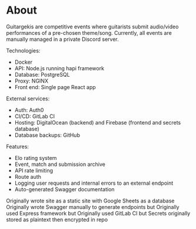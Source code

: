 # About

Guitargekis are competitive events where guitarists submit audio/video performances of a pre-chosen theme/song. Currently, all events are manually managed in a private Discord server.

Technologies:
 - Docker
 - API: Node.js running hapi framework
 - Database: PostgreSQL
 - Proxy: NGINX
 - Front end: Single page React app

External services:
 - Auth: Auth0
 - CI/CD: GitLab CI
 - Hosting: DigitalOcean (backend) and Firebase (frontend and secrets database)
 - Database backups: GitHub

Features:
 - Elo rating system
 - Event, match and submission archive 
 - API rate limiting
 - Route auth
 - Logging user requests and internal errors to an external endpoint
 - Auto-generated Swagger documentation

Originally wrote site as a static site with Google Sheets as a database
Originally wrote Swagger manually to generate endpoints but
Originally used Express framework but
Originally used GitLab CI but 
Secrets originally stored as plaintext then encrypted in repo